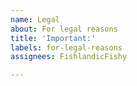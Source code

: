```yaml
---
name: Legal
about: For legal reasons
title: 'Important:'
labels: for-legal-reasons
assignees: FishlandicFishy

---
```




